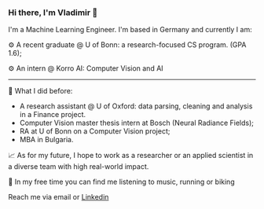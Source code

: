 ### Hi there, I'm Vladimir 👋

I'm a Machine Learning Engineer. I'm based in Germany and currently I am:

⚙️ A recent graduate @ U of Bonn: a research-focused CS program. (GPA 1.6);

⚙️ An intern @ Korro AI: Computer Vision and AI
_____
🚈 What I did before:
- A research assistant @ U of Oxford: data parsing, cleaning and analysis in a Finance project.
- Computer Vision master thesis intern at Bosch (Neural Radiance Fields);
- RA at U of Bonn on a Computer Vision project;
- MBA in Bulgaria.

📈 As for my future, I hope to work as a researcher or an applied scientist in a diverse team with high real-world impact.

🏃 In my free time you can find me listening to music, running or biking

Reach me via email or [Linkedin](https://www.linkedin.com/in/v-fedoseev/)
